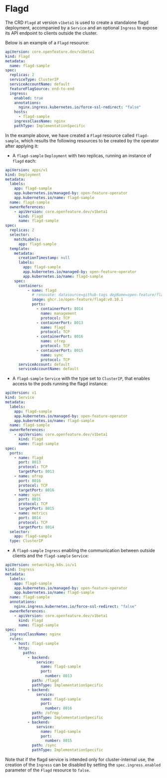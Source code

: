 # Flagd

The CRD `Flagd` at version `v1beta1` is used to create a standalone flagd deployment,
accompanied by a `Service` and an optional `Ingress` to expose its API
endpoint to clients outside the cluster.

Below is an example of a `Flagd` resource:

```yaml
apiVersion: core.openfeature.dev/v1beta1
kind: Flagd
metadata:
  name: flagd-sample
spec:
  replicas: 2
  serviceType: ClusterIP
  serviceAccountName: default
  featureFlagSource: end-to-end
  ingress:
    enabled: true
    annotations:
      nginx.ingress.kubernetes.io/force-ssl-redirect: "false"
    hosts:
      - flagd-sample
    ingressClassName: nginx
    pathType: ImplementationSpecific
```

In the example above, we have created a `Flagd` resource called `flagd-sample`,
which results the following resources to be created by the operator
after applying it:

- A `flagd-sample` `Deployment` with two replicas, running an instance of `flagd` each:

```yaml
apiVersion: apps/v1
kind: Deployment
metadata:
  labels:
    app: flagd-sample
    app.kubernetes.io/managed-by: open-feature-operator
    app.kubernetes.io/name: flagd-sample
  name: flagd-sample
  ownerReferences:
    - apiVersion: core.openfeature.dev/v1beta1
      kind: Flagd
      name: flagd-sample
spec:
  replicas: 2
  selector:
    matchLabels:
      app: flagd-sample
  template:
    metadata:
      creationTimestamp: null
      labels:
        app: flagd-sample
        app.kubernetes.io/managed-by: open-feature-operator
        app.kubernetes.io/name: flagd-sample
    spec:
      containers:
          - name: flagd
            # renovate: datasource=github-tags depName=open-feature/flagd/flagd
            image: ghcr.io/open-feature/flagd:v0.10.1
            ports:
              - containerPort: 8014
                name: management
                protocol: TCP
              - containerPort: 8013
                name: flagd
                protocol: TCP
              - containerPort: 8016
                name: ofrep
                protocol: TCP
              - containerPort: 8015
                name: sync
                protocol: TCP
      serviceAccount: default
      serviceAccountName: default
```

- A `flagd-sample` `Service` with the type set to `ClusterIP`, that enables access to the pods
running the flagd instance:

```yaml
apiVersion: v1
kind: Service
metadata:
  labels:
    app: flagd-sample
    app.kubernetes.io/managed-by: open-feature-operator
    app.kubernetes.io/name: flagd-sample
  name: flagd-sample
  ownerReferences:
    - apiVersion: core.openfeature.dev/v1beta1
      kind: Flagd
      name: flagd-sample
spec:
  ports:
    - name: flagd
      port: 8013
      protocol: TCP
      targetPort: 8013
    - name: ofrep
      port: 8016
      protocol: TCP
      targetPort: 8016
    - name: sync
      port: 8015
      protocol: TCP
      targetPort: 8015
    - name: metrics
      port: 8014
      protocol: TCP
      targetPort: 8014
  selector:
    app: flagd-sample
  type: ClusterIP
```

- A `flagd-sample` `Ingress` enabling the communication between outside clients and the `flagd-sample` `Service`:

```yaml
apiVersion: networking.k8s.io/v1
kind: Ingress
metadata:
  labels:
    app: flagd-sample
    app.kubernetes.io/managed-by: open-feature-operator
    app.kubernetes.io/name: flagd-sample
  name: flagd-sample
  annotations:
    nginx.ingress.kubernetes.io/force-ssl-redirect: "false"
  ownerReferences:
    - apiVersion: core.openfeature.dev/v1beta1
      kind: Flagd
      name: flagd-sample
spec:
  ingressClassName: nginx
  rules:
    - host: flagd-sample
      http:
        paths:
          - backend:
              service:
                name: flagd-sample
                port:
                  number: 8013
            path: /flagd
            pathType: ImplementationSpecific
          - backend:
              service:
                name: flagd-sample
                port:
                  number: 8016
            path: /ofrep
            pathType: ImplementationSpecific
          - backend:
              service:
                name: flagd-sample
                port:
                  number: 8015
            path: /sync
            pathType: ImplementationSpecific
```

Note that if the flagd service is intended only for cluster-internal use, the creation of the `Ingress` can be disabled
by setting the `spec.ingress.enabled` parameter of the `Flagd` resource to `false`.

